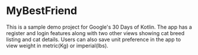 # MyBestFriend

This is a sample demo project for Google's 30 Days of Kotlin. The app has a register and login features along with two other views showing cat breed listing and cat details. Users can also save unit preference in the app to view weight in metric(Kg) or imperial(lbs). 
